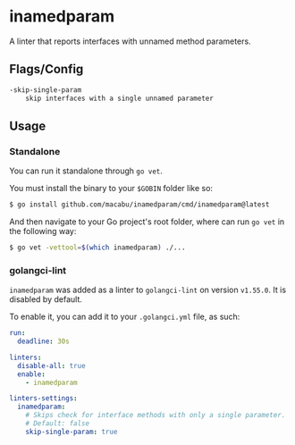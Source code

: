 # inamedparam

A linter that reports interfaces with unnamed method parameters.

## Flags/Config
```sh
-skip-single-param
    skip interfaces with a single unnamed parameter
```

## Usage 

### Standalone
You can run it standalone through `go vet`.  

You must install the binary to your `$GOBIN` folder like so:
```sh
$ go install github.com/macabu/inamedparam/cmd/inamedparam@latest
```

And then navigate to your Go project's root folder, where can run `go vet` in the following way:
```sh
$ go vet -vettool=$(which inamedparam) ./...
```

### golangci-lint
`inamedparam` was added as a linter to `golangci-lint` on version `v1.55.0`. It is disabled by default.

To enable it, you can add it to your `.golangci.yml` file, as such:
```yaml
run:
  deadline: 30s 

linters:
  disable-all: true
  enable:
    - inamedparam

linters-settings:
  inamedparam:
    # Skips check for interface methods with only a single parameter.
    # Default: false
    skip-single-param: true
```
